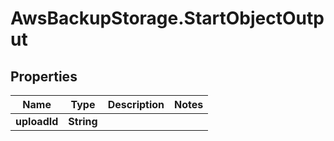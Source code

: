 # AwsBackupStorage.StartObjectOutput

## Properties

Name | Type | Description | Notes
------------ | ------------- | ------------- | -------------
**uploadId** | **String** |  | 



